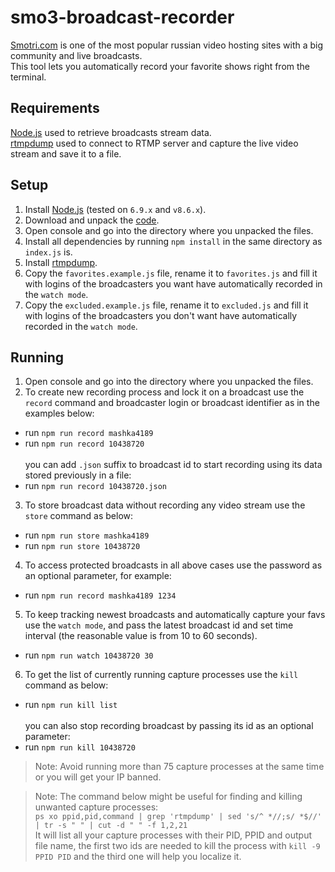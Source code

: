 # smo3-broadcast-recorder

[Smоtri.cоm](https://href.li/?http://ujeb.se/TVkzK) is one of the most popular russian video hosting sites with a big community and live broadcasts.
<br />
This tool lets you automatically record your favorite shows right from the terminal.

## Requirements
[Node.js](https://nodejs.org/) used to retrieve broadcasts stream data.
<br/>
[rtmpdump](https://rtmpdump.mplayerhq.hu/) used to connect to RTMP server and capture the live video stream and save it to a file.

## Setup
1. Install [Node.js](https://nodejs.org/en/download/) (tested on `6.9.x` and `v8.6.x`).
2. Download and unpack the [code](https://github.com/greg-dev/smo3-bcast-recorder/archive/master.zip).
3. Open console and go into the directory where you unpacked the files.
4. Install all dependencies by running `npm install` in the same directory as `index.js` is.
5. Install [rtmpdump](http://rtmpdump.mplayerhq.hu/).
6. Copy the `favorites.example.js` file, rename it to `favorites.js` 
and fill it with logins of the broadcasters you want have automatically recorded in the `watch mode`.
7. Copy the `excluded.example.js` file, rename it to `excluded.js` 
and fill it with logins of the broadcasters you don't want have automatically recorded in the `watch mode`.

## Running
1. Open console and go into the directory where you unpacked the files.
2. To create new recording process and lock it on a broadcast use the `record` command 
and broadcaster login or broadcast identifier as in the examples below:
 * run `npm run record mashka4189`
 * run `npm run record 10438720`
<br/><br/>you can add `.json` suffix to broadcast id to start recording using its data stored previously in a file:
 * run `npm run record 10438720.json`
3. To store broadcast data without recording any video stream use the `store` command as below:
 * run `npm run store mashka4189`
 * run `npm run store 10438720`
4. To access protected broadcasts in all above cases use the password as an optional parameter, for example:
 * run `npm run record mashka4189 1234`
5. To keep tracking newest broadcasts and automatically capture your favs use the `watch mode`,
and pass the latest broadcast id and set time interval (the reasonable value is from 10 to 60 seconds).
* run `npm run watch 10438720 30`
6. To get the list of currently running capture processes use the `kill` command as below:
* run `npm run kill list`
<br/><br/>you can also stop recording broadcast by passing its id as an optional parameter:
* run `npm run kill 10438720`

>Note: Avoid running more than 75 capture processes at the same time or you will get your IP banned.

>Note: The command below might be useful for finding and killing unwanted capture processes:
><br/>
>`ps xo ppid,pid,command | grep 'rtmpdump' | sed 's/^ *//;s/ *$//' | tr -s " " | cut -d " " -f 1,2,21`
><br/>
>It will list all your capture processes with their PID, PPID and output file name,
the first two ids are needed to kill the process with `kill -9 PPID PID`
and the third one will help you localize it.
